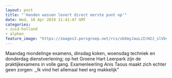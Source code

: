 ```yaml
---
layout: post
title: "'Handen wassen levert direct eerste punt op'"
date: Wed, 10 Apr 2019 11:41:47 GMT
categories: 
- zuid-holland 
- alphen 
feature_image: "https://images3.persgroep.net/rcs/xbXmyJauLzIrH2J_slVbvSB_4b4/diocontent/145174134/_fitwidth/400/?appId=21791a8992982cd8da851550a453bd7f&quality=0.7"
---
```


Maandag mondelinge examens, dinsdag koken, woensdag techniek en donderdag dienstverlening; op het Groene Hart Leerpark zijn de praktijkexamens in volle gang. Examenleerling Anis Taous maakt zich echter geen zorgen: ,,Ik vind het allemaal heel erg makkelijk"
